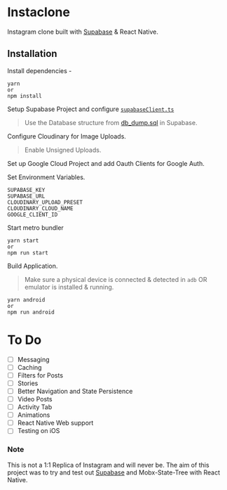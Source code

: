 # Instaclone

Instagram clone built with [Supabase](https://supabase.io/) & React Native.

## Installation

Install dependencies -

```
yarn
or
npm install
```

Setup Supabase Project and configure [`supabaseClient.ts`](src/app/utils/supabaseClient.ts)

> Use the Database structure from [db_dump.sql](db_dump.sql) in Supabase.

Configure Cloudinary for Image Uploads.

> Enable Unsigned Uploads.

Set up Google Cloud Project and add Oauth Clients for Google Auth.

Set Environment Variables.

```
SUPABASE_KEY
SUPABASE_URL
CLOUDINARY_UPLOAD_PRESET
CLOUDINARY_CLOUD_NAME
GOOGLE_CLIENT_ID
```

Start metro bundler

```
yarn start
or
npm run start
```

Build Application.

> Make sure a physical device is connected & detected in `adb` OR emulator is installed & running.

```
yarn android
or
npm run android
```

# To Do

-   [ ] Messaging
-   [ ] Caching
-   [ ] Filters for Posts
-   [ ] Stories
-   [ ] Better Navigation and State Persistence
-   [ ] Video Posts
-   [ ] Activity Tab
-   [ ] Animations
-   [ ] React Native Web support
-   [ ] Testing on iOS

### Note

This is not a 1:1 Replica of Instagram and will never be. The aim of this project was to try and test out [Supabase](https://supabase.io/) and Mobx-State-Tree with React Native.

